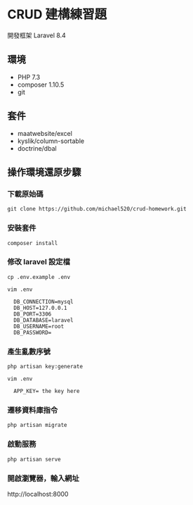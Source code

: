 # CRUD 建構練習題

開發框架 Laravel 8.4

## 環境

- PHP 7.3
- composer 1.10.5
- git

## 套件

- maatwebsite/excel
- kyslik/column-sortable
- doctrine/dbal

## 操作環境還原步驟

### 下載原始碼

``git clone https://github.com/michael520/crud-homework.git``

### 安裝套件

``composer install``

### 修改 laravel 設定檔

``cp .env.example .env``

``vim .env``

````
  DB_CONNECTION=mysql
  DB_HOST=127.0.0.1
  DB_PORT=3306
  DB_DATABASE=laravel
  DB_USERNAME=root
  DB_PASSWORD=
````

### 產生亂數序號

``php artisan key:generate``

``vim .env``

````
  APP_KEY= the key here
````

### 遷移資料庫指令

``php artisan migrate``

### 啟動服務

``php artisan serve``

### 開啟瀏覽器，輸入網址

http://localhost:8000
